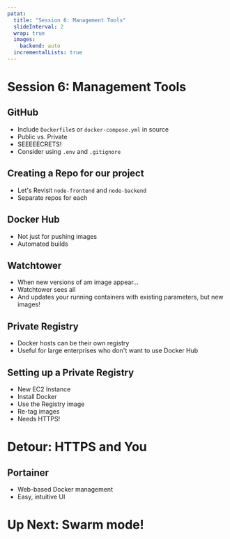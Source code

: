 ```yaml
---
patat:
  title: "Session 6: Management Tools"
  slideInterval: 2
  wrap: true
  images:
    backend: auto
  incrementalLists: true
---
```


# Session 6: Management Tools

## GitHub

* Include `Dockerfile`s or `docker-compose.yml` in source
* Public vs. Private
* SEEEEECRETS!
* Consider using `.env` and `.gitignore`

## Creating a Repo for our project

* Let's Revisit `node-frontend` and `node-backend`
* Separate repos for each

## Docker Hub

* Not just for pushing images
* Automated builds

## Watchtower

* When new versions of am image appear...
* Watchtower sees all
* And updates your running containers with existing parameters, but new images!

## Private Registry

* Docker hosts can be their own registry
* Useful for large enterprises who don't want to use Docker Hub

## Setting up a Private Registry

* New EC2 Instance
* Install Docker
* Use the Registry image
* Re-tag images
* Needs HTTPS!

# Detour: HTTPS and You

## Portainer

* Web-based Docker management
* Easy, intuitive UI

# Up Next: Swarm mode!
